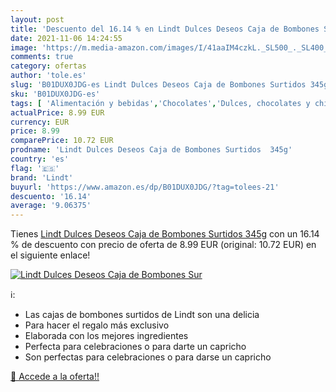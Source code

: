 ```yaml
---
layout: post
title: 'Descuento del 16.14 % en Lindt Dulces Deseos Caja de Bombones Sur'
date: 2021-11-06 14:24:55
image: 'https://m.media-amazon.com/images/I/41aaIM4czkL._SL500_._SL400_.jpg'
comments: true
category: ofertas
author: 'tole.es'
slug: 'B01DUX0JDG-es Lindt Dulces Deseos Caja de Bombones Surtidos 345g'
sku: 'B01DUX0JDG-es'
tags: [ 'Alimentación y bebidas','Chocolates','Dulces, chocolates y chicles','Paquetes y cajas de chocolate','lindt', ]
actualPrice: 8.99 EUR
currency: EUR
price: 8.99
comparePrice: 10.72 EUR
prodname: 'Lindt Dulces Deseos Caja de Bombones Surtidos  345g'
country: 'es'
flag: '🇪🇸'
brand: 'Lindt'
buyurl: 'https://www.amazon.es/dp/B01DUX0JDG/?tag=tolees-21'
descuento: '16.14'
average: '9.06375'
---
```


Tienes [Lindt Dulces Deseos Caja de Bombones Surtidos  345g](https://www.amazon.es/dp/B01DUX0JDG/?tag=tolees-21) con un 16.14 % de descuento con precio de oferta de 8.99 EUR (original: 10.72 EUR) en el siguiente enlace!

[![Lindt Dulces Deseos Caja de Bombones Sur](https://m.media-amazon.com/images/I/41aaIM4czkL._SL500_._SL400_.jpg)](https://www.amazon.es/dp/B01DUX0JDG/?tag=tolees-21)

ℹ️:

- Las cajas de bombones surtidos de Lindt son una delicia
- Para hacer el regalo más exclusivo
- Elaborada con los mejores ingredientes
- Perfecta para celebraciones o para darte un capricho
- Son perfectas para celebraciones o para darse un capricho

[🛒 Accede a la oferta!!](https://www.amazon.es/dp/B01DUX0JDG/?tag=tolees-21)
